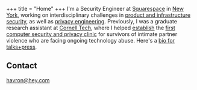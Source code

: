 +++
title = "Home"
+++
I'm a Security Engineer at [Squarespace](https://www.squarespace.com) in
[New York](/environs), working on interdisciplinary challenges in [product and infrastructure security](https://lcamtuf.blogspot.com/2018/02/getting-product-security-engineering.html), as well as [privacy engineering](https://desfontain.es/privacy/privacy-engineer.html). Previously, I was a graduate research assistant at [Cornell Tech](https://tech.cornell.edu), where I
helped [establish](https://www.usenix.org/system/files/sec19-havron.pdf) the [first computer security and privacy clinic](https://www.ceta.tech.cornell.edu/) for survivors of intimate partner violence who are facing ongoing technology abuse. Here's a [bio for talks+press](/bio). 

## Contact
havron@hey.com
